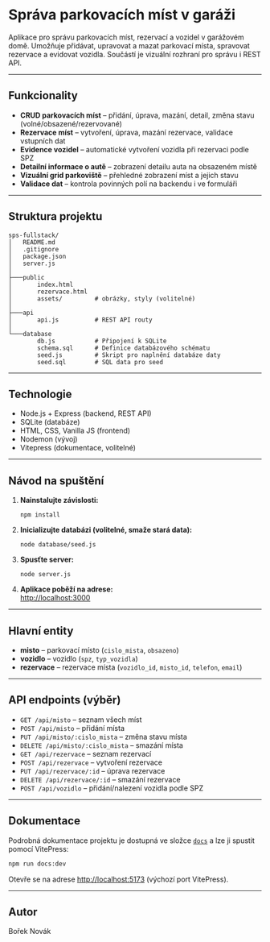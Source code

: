# Správa parkovacích míst v garáži
 
Aplikace pro správu parkovacích míst, rezervací a vozidel v garážovém domě. Umožňuje přidávat, upravovat a mazat parkovací místa, spravovat rezervace a evidovat vozidla. Součástí je vizuální rozhraní pro správu i REST API.
 
---
 
## Funkcionality
 
- **CRUD parkovacích míst** – přidání, úprava, mazání, detail, změna stavu (volné/obsazené/rezervované)
- **Rezervace míst** – vytvoření, úprava, mazání rezervace, validace vstupních dat
- **Evidence vozidel** – automatické vytvoření vozidla při rezervaci podle SPZ
- **Detailní informace o autě** – zobrazení detailu auta na obsazeném místě
- **Vizuální grid parkoviště** – přehledné zobrazení míst a jejich stavu
- **Validace dat** – kontrola povinných polí na backendu i ve formuláři
 
---
 
## Struktura projektu
 
```
sps-fullstack/
│   README.md
│   .gitignore
│   package.json
│   server.js
│
├───public
│       index.html
│       rezervace.html
│       assets/         # obrázky, styly (volitelné)
│
├───api
│       api.js          # REST API routy
│
└───database
        db.js           # Připojení k SQLite
        schema.sql      # Definice databázového schématu
        seed.js         # Skript pro naplnění databáze daty
        seed.sql        # SQL data pro seed
```
 
---
 
## Technologie
 
- Node.js + Express (backend, REST API)
- SQLite (databáze)
- HTML, CSS, Vanilla JS (frontend)
- Nodemon (vývoj)
- Vitepress (dokumentace, volitelné)
 
---
 
## Návod na spuštění
 
1. **Nainstalujte závislosti:**
   ```
   npm install
   ```
 
2. **Inicializujte databázi (volitelné, smaže stará data):**
   ```
   node database/seed.js
   ```
 
3. **Spusťte server:**
   ```
   node server.js
   ```
 
4. **Aplikace poběží na adrese:**  
   [http://localhost:3000](http://localhost:3000)
 
---
 
## Hlavní entity
 
- **misto** – parkovací místo (`cislo_mista`, `obsazeno`)
- **vozidlo** – vozidlo (`spz`, `typ_vozidla`)
- **rezervace** – rezervace místa (`vozidlo_id`, `misto_id`, `telefon`, `email`)
 
---
 
## API endpoints (výběr)
 
- `GET /api/misto` – seznam všech míst
- `POST /api/misto` – přidání místa
- `PUT /api/misto/:cislo_mista` – změna stavu místa
- `DELETE /api/misto/:cislo_mista` – smazání místa
- `GET /api/rezervace` – seznam rezervací
- `POST /api/rezervace` – vytvoření rezervace
- `PUT /api/rezervace/:id` – úprava rezervace
- `DELETE /api/rezervace/:id` – smazání rezervace
- `POST /api/vozidlo` – přidání/nalezení vozidla podle SPZ
 
---
 
## Dokumentace
 
Podrobná dokumentace projektu je dostupná ve složce [`docs`](./docs) a lze ji spustit pomocí VitePress:
 
```sh
npm run docs:dev
```
 
Otevře se na adrese [http://localhost:5173](http://localhost:5173) (výchozí port VitePress).
 
---
 
## Autor
 
Bořek Novák